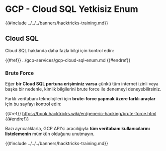 # GCP - Cloud SQL Yetkisiz Enum

{{#include ../../../banners/hacktricks-training.md}}

## Cloud SQL

Cloud SQL hakkında daha fazla bilgi için kontrol edin:

{{#ref}}
../gcp-services/gcp-cloud-sql-enum.md
{{#endref}}

### Brute Force

Eğer **bir Cloud SQL portuna erişiminiz varsa** çünkü tüm internet izinli veya başka bir nedenle, kimlik bilgilerini brute force ile denemeyi deneyebilirsiniz.

Farklı veritabanı teknolojileri için **brute-force yapmak üzere farklı araçlar** için bu sayfayı kontrol edin:

{{#ref}}
https://book.hacktricks.wiki/en/generic-hacking/brute-force.html
{{#endref}}

Bazı ayrıcalıklarla, GCP API'si aracılığıyla **tüm veritabanı kullanıcılarını listelemenin** mümkün olduğunu unutmayın.

{{#include ../../../banners/hacktricks-training.md}}
